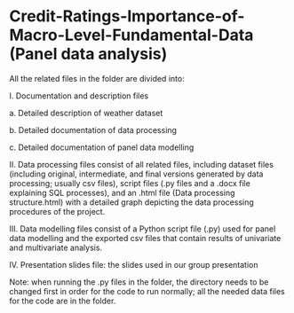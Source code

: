 # Credit-Ratings-Importance-of-Macro-Level-Fundamental-Data (Panel data analysis)

All the related files in the folder are divided into:

I.	Documentation and description files

a.	Detailed description of weather dataset

b.	Detailed documentation of data processing

c.	Detailed documentation of panel data modelling

II.	Data processing files consist of all related files, including dataset files (including original, intermediate, and final versions generated by data processing; usually csv files), script files (.py files and a .docx file explaining SQL processes), and an .html file (Data processing structure.html) with a detailed graph depicting the data processing procedures of the project.

III.	Data modelling files consist of a Python script file (.py) used for panel data modelling and the exported csv files that contain results of univariate and multivariate analysis.

IV.	Presentation slides file: the slides used in our group presentation

Note: when running the .py files in the folder, the directory needs to be changed first in order for the code to run normally; all the needed data files for the code are in the folder.
